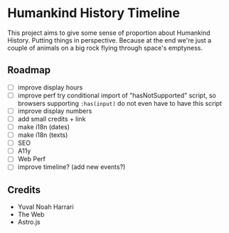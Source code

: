 # Humankind History Timeline

This project aims to give some sense of proportion about Humankind History. Putting things in perspective.
Because at the end we're just a couple of animals on a big rock flying through space's emptyness.

## Roadmap

- [ ] improve display hours
- [ ] improve perf try conditional import of "hasNotSupported" script, so browsers supporting `:has(input)` do not even have to have this script
- [ ] improve display numbers
- [ ] add small credits + link
- [ ] make i18n (dates)
- [ ] make i18n (texts)
- [ ] SEO
- [ ] A11y
- [ ] Web Perf
- [ ] improve timeline? (add new events?)

## Credits

- Yuval Noah Harrari
- The Web
- Astro.js
